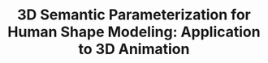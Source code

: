 ---
title: "3D Semantic Parameterization for Human Shape Modeling: Application to 3D Animation"
collection: publications
permalink: /publication/2013-rupprecht20133d
year: 2013
venue: '3D Vision-3DV 2013, 2013 International Conference on'
paperurl: 'http://ieeexplore.ieee.org/abstract/document/6599084/'
bibtex: '@inproceedings{rupprecht20133d,
    author = &quot;Rupprecht, Christian and Pauly, Olivier and Theobalt, Christian and Ilic, Slobodan&quot;,
    title = &quot;3D Semantic Parameterization for Human Shape Modeling: Application to 3D Animation&quot;,
    booktitle = &quot;3D Vision-3DV 2013, 2013 International Conference on&quot;,
    pages = &quot;255--262&quot;,
    year = &quot;2013&quot;,
    organization = &quot;IEEE&quot;,
    url = &quot;http://ieeexplore.ieee.org/abstract/document/6599084/&quot;
}
'
---